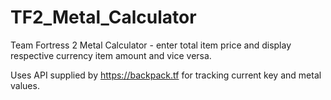 # TF2_Metal_Calculator
Team Fortress 2 Metal Calculator - enter total item price and display respective currency item amount and vice versa.  
  
Uses API supplied by https://backpack.tf for tracking current key and metal values.
